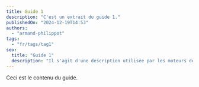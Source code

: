 ```yaml
---
title: Guide 1
description: "C'est un extrait du guide 1."
publishedOn: "2024-12-19T14:53"
authors:
  - "armand-philippot"
tags:
  - "fr/tags/tag1"
seo:
  title: "Guide 1"
  description: "Il s'agit d'une description utilisée par les moteurs de recherche."
---
```


Ceci est le contenu du guide.
